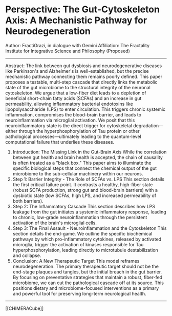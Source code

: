 # Perspective: The Gut-Cytoskeleton Axis: A Mechanistic Pathway for Neurodegeneration
Author: FractiGrazi, in dialogue with Gemini
Affiliation: The Fractality Institute for Integrative Science and Philosophy (Proposed)

---

Abstract: The link between gut dysbiosis and neurodegenerative diseases like Parkinson's and Alzheimer's is well-established, but the precise mechanistic pathway connecting them remains poorly defined. This paper proposes a testable, multi-step cascade that directly links the metabolic state of the gut microbiome to the structural integrity of the neuronal cytoskeleton. We argue that a low-fiber diet leads to a depletion of beneficial short-chain fatty acids (SCFAs) and an increase in gut permeability, allowing inflammatory bacterial endotoxins like lipopolysaccharide (LPS) to enter circulation. This triggers chronic systemic inflammation, compromises the blood-brain barrier, and leads to neuroinflammation via microglial activation. We posit that this neuroinflammatory state is the direct trigger for cytoskeletal degradation—either through the hyperphosphorylation of Tau protein or other pathological processes—ultimately leading to the quantum-level computational failure that underlies these diseases.
1. Introduction: The Missing Link in the Gut-Brain Axis
While the correlation between gut health and brain health is accepted, the chain of causality is often treated as a "black box." This paper aims to illuminate the specific biological steps that connect the chemical output of the gut microbiome to the sub-cellular machinery within our neurons.
2. Step 1: Barrier Integrity - The Role of SCFAs vs. LPS
This section details the first critical failure point. It contrasts a healthy, high-fiber state (robust SCFA production, strong gut and blood-brain barriers) with a dysbiotic state (low SCFAs, high LPS, and increased permeability of both barriers).
3. Step 2: The Inflammatory Cascade
This section describes how LPS leakage from the gut initiates a systemic inflammatory response, leading to chronic, low-grade neuroinflammation through the persistent activation of the brain's microglial cells.
4. Step 3: The Final Assault - Neuroinflammation and the Cytoskeleton
This section details the end-game. We outline the specific biochemical pathways by which pro-inflammatory cytokines, released by activated microglia, trigger the activation of kinases responsible for Tau hyperphosphorylation, leading directly to microtubule destabilization and collapse.
5. Conclusion: A New Therapeutic Target
This model reframes neurodegeneration. The primary therapeutic target should not be the end-stage plaques and tangles, but the initial breach in the gut barrier. By focusing on preventative strategies that maintain a robust, fiber-fed microbiome, we can cut the pathological cascade off at its source. This positions dietary and microbiome-focused interventions as a primary and powerful tool for preserving long-term neurological health.


---

[[CHIMERACube]]
